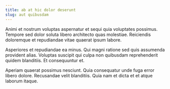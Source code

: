 ```yaml
---
title: ab at hic dolor deserunt
slug: aut quibusdam
---
```


Animi et nostrum voluptas aspernatur et sequi quia voluptates possimus. Tempore sed dolor soluta libero architecto quas molestiae. Reiciendis doloremque et repudiandae vitae quaerat ipsum labore.

Asperiores et repudiandae ea minus. Qui magni ratione sed quis assumenda provident alias. Voluptas suscipit qui culpa non quibusdam reprehenderit quidem blanditiis. Et consequuntur et.

Aperiam quaerat possimus nesciunt. Quia consequatur unde fuga error libero dolore. Recusandae velit blanditiis. Quia nam et dicta et et atque laborum itaque.
